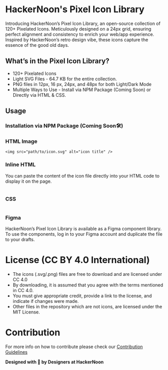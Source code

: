 # HackerNoon's Pixel Icon Library
Introducing HackerNoon’s Pixel Icon Library, an open-source collection of 120+ Pixelated Icons. Meticulously designed on a 24px grid, ensuring perfect alignment and consistency to enrich your web/app experience. Inspired by HackerNoon’s retro design vibe, these icons capture the essence of the good old days.

## What’s in the Pixel Icon Library?
* 120+ Pixelated Icons
* Light SVG Files - 64.7 KB for the entire collection.
* PNG files in 12px, 16 px, 24px, and 48px for both Light/Dark Mode
* Multiple Ways to Use  - Install via NPM Package (Coming Soon) or Directly via HTML & CSS.

## Usage

### Installation via NPM Package (Coming Soon🛠️)

### HTML Image
```
<img src="path/to/icon.svg" alt="icon title" />
```

### Inline HTML 
You can paste the content of the icon file directly into your HTML code to display it on the page.
```
```
### CSS 
```
```

### Figma
HackerNoon’s Pixel Icon Library is available as a Figma component library. To use the components, log in to your Figma account and duplicate the file to your drafts.

 
# License (CC BY 4.0 International) 
* The icons (.svg/.png) files are free to download and are licensed under CC 4.0 
* By downloading, it is assumed that you agree with the terms mentioned in CC 4.0.
* You must give appropriate credit, provide a link to the license, and indicate if changes were made.
* Other files in the repository which are not icons, are licensed under the MIT License.

# Contribution
For more info on how to contribute please check our [Contribution Guidelines](https://github.com/hackernoon/pixelated-site-icons/blob/main/CONTRIBUTING.md)


**Designed with 💚 by Designers at HackerNoon**
